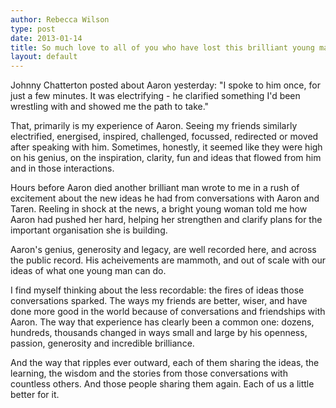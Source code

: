 ```yaml
---
author: Rebecca Wilson
type: post
date: 2013-01-14
title: So much love to all of you who have lost this brilliant young man
layout: default
---
```

Johnny Chatterton posted about Aaron yesterday: "I spoke to him once, for just a few minutes. It was electrifying - he clarified something I'd been wrestling with and showed me the path to take."

That, primarily is my experience of Aaron. Seeing my friends similarly electrified, energised, inspired, challenged, focussed, redirected or moved after speaking with him. Sometimes, honestly, it seemed like they were high on his genius, on the inspiration, clarity, fun and ideas that flowed from him and in those interactions.

Hours before Aaron died another brilliant man wrote to me in a rush of excitement about the new ideas he had from conversations with Aaron and Taren. Reeling in shock at the news, a bright young woman told me how Aaron had pushed her hard, helping her strengthen and clarify plans for the important organisation she is building.

Aaron's genius, generosity and legacy, are well recorded here, and across the public record. His acheivements are mammoth, and out of scale with our ideas of what one young man can do.

I find myself thinking about the less recordable: the fires of ideas those conversations sparked. The ways my friends are better, wiser, and have done more good in the world because of conversations and friendships with Aaron. The way that experience has clearly been a common one: dozens, hundreds, thousands changed in ways small and large by his openness, passion, generosity and incredible brilliance.

And the way that ripples ever outward, each of them sharing the ideas, the learning, the wisdom and the stories from those conversations with countless others. And those people sharing them again. Each of us a little better for it.